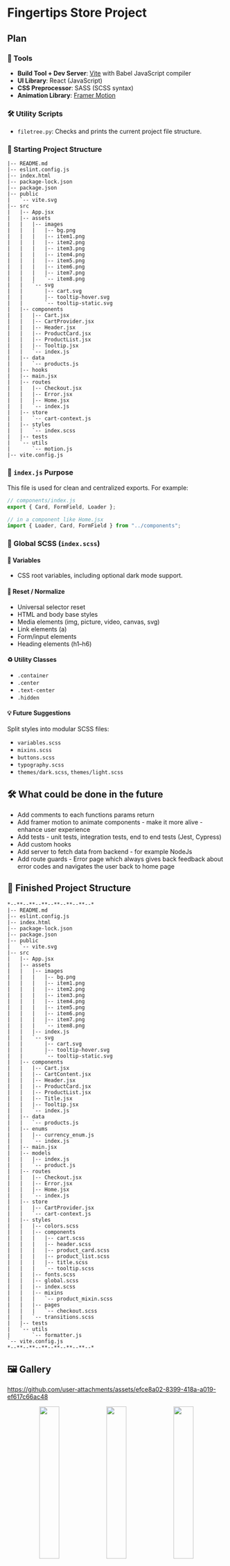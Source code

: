 
# Fingertips Store Project

## Plan

### 🔧 Tools

- **Build Tool + Dev Server**: [Vite](https://vitejs.dev/) with Babel JavaScript compiler
- **UI Library**: React (JavaScript)
- **CSS Preprocessor**: SASS (SCSS syntax)
- **Animation Library**: [Framer Motion](https://www.framer.com/motion/)

### 🛠️ Utility Scripts

- `filetree.py`: Checks and prints the current project file structure.

### 📁 Starting Project Structure

```
|-- README.md
|-- eslint.config.js
|-- index.html
|-- package-lock.json
|-- package.json
|-- public
|   `-- vite.svg
|-- src
|   |-- App.jsx
|   |-- assets
|   |   |-- images
|   |   |   |-- bg.png
|   |   |   |-- item1.png
|   |   |   |-- item2.png
|   |   |   |-- item3.png
|   |   |   |-- item4.png
|   |   |   |-- item5.png
|   |   |   |-- item6.png
|   |   |   |-- item7.png
|   |   |   `-- item8.png
|   |   `-- svg
|   |       |-- cart.svg
|   |       |-- tooltip-hover.svg
|   |       `-- tooltip-static.svg
|   |-- components
|   |   |-- Cart.jsx
|   |   |-- CartProvider.jsx
|   |   |-- Header.jsx
|   |   |-- ProductCard.jsx
|   |   |-- ProductList.jsx
|   |   |-- Tooltip.jsx
|   |   `-- index.js
|   |-- data
|   |   `-- products.js
|   |-- hooks
|   |-- main.jsx
|   |-- routes
|   |   |-- Checkout.jsx
|   |   |-- Error.jsx
|   |   |-- Home.jsx
|   |   `-- index.js
|   |-- store
|   |   `-- cart-context.js
|   |-- styles
|   |   `-- index.scss
|   |-- tests
|   `-- utils
|       `-- motion.js
|-- vite.config.js
```

### 🧩 `index.js` Purpose

This file is used for clean and centralized exports. For example:

```js
// components/index.js
export { Card, FormField, Loader };

// in a component like Home.jsx
import { Loader, Card, FormField } from "../components";
```

### 🎨 Global SCSS (`index.scss`)

#### 🔑 Variables

- CSS root variables, including optional dark mode support.

#### 🔄 Reset / Normalize

- Universal selector reset
- HTML and body base styles
- Media elements (img, picture, video, canvas, svg)
- Link elements (a)
- Form/input elements
- Heading elements (h1–h6)

#### ♻️ Utility Classes

- `.container`
- `.center`
- `.text-center`
- `.hidden`

#### 💡 Future Suggestions

Split styles into modular SCSS files:

- `variables.scss`
- `mixins.scss`
- `buttons.scss`
- `typography.scss`
- `themes/dark.scss`, `themes/light.scss`

## 🛠 What could be done in the future

- Add comments to each functions params return
- Add framer motion to animate components - make it more alive - enhance user experience
- Add tests - unit tests, integration tests, end to end tests (Jest, Cypress)
- Add custom hooks
- Add server to fetch data from backend - for example NodeJs
- Add route guards - Error page which always gives back feedback about error codes and navigates the user back to home page

## 📁 Finished Project Structure

```
*--**--**--**--**--**--**--*
|-- README.md
|-- eslint.config.js
|-- index.html
|-- package-lock.json
|-- package.json
|-- public
|   `-- vite.svg
|-- src
|   |-- App.jsx
|   |-- assets
|   |   |-- images
|   |   |   |-- bg.png
|   |   |   |-- item1.png
|   |   |   |-- item2.png
|   |   |   |-- item3.png
|   |   |   |-- item4.png
|   |   |   |-- item5.png
|   |   |   |-- item6.png
|   |   |   |-- item7.png
|   |   |   `-- item8.png
|   |   |-- index.js
|   |   `-- svg
|   |       |-- cart.svg
|   |       |-- tooltip-hover.svg
|   |       `-- tooltip-static.svg
|   |-- components
|   |   |-- Cart.jsx
|   |   |-- CartContent.jsx
|   |   |-- Header.jsx
|   |   |-- ProductCard.jsx
|   |   |-- ProductList.jsx
|   |   |-- Title.jsx
|   |   |-- Tooltip.jsx
|   |   `-- index.js
|   |-- data
|   |   `-- products.js
|   |-- enums
|   |   |-- currency_enum.js
|   |   `-- index.js
|   |-- main.jsx
|   |-- models
|   |   |-- index.js
|   |   `-- product.js
|   |-- routes
|   |   |-- Checkout.jsx
|   |   |-- Error.jsx
|   |   |-- Home.jsx
|   |   `-- index.js
|   |-- store
|   |   |-- CartProvider.jsx
|   |   `-- cart-context.js
|   |-- styles
|   |   |-- colors.scss
|   |   |-- components
|   |   |   |-- cart.scss
|   |   |   |-- header.scss
|   |   |   |-- product_card.scss
|   |   |   |-- product_list.scss
|   |   |   |-- title.scss
|   |   |   `-- tooltip.scss
|   |   |-- fonts.scss
|   |   |-- global.scss
|   |   |-- index.scss
|   |   |-- mixins
|   |   |   `-- product_mixin.scss
|   |   |-- pages
|   |   |   `-- checkout.scss
|   |   `-- transitions.scss
|   |-- tests
|   `-- utils
|       `-- formatter.js
`-- vite.config.js
*--**--**--**--**--**--**--*
```

## 🖼 Gallery

https://github.com/user-attachments/assets/efce8a02-8399-418a-a019-ef617c66ac48

<div align="center">
  <img width="30%" src="https://github.com/user-attachments/assets/7dffa855-d675-40e5-8135-0bbd4b6173da" />
  <img width="30%" src="https://github.com/user-attachments/assets/d0b5e0a8-e2c5-4998-bddf-e5c2b0b45ff8" />
  <img width="30%" src="https://github.com/user-attachments/assets/f08c61ac-4700-4618-91fa-838223ccf77e" />

  <img width="30%" src="https://github.com/user-attachments/assets/9f510422-97d5-461d-88c5-e27e781e33fb" />
  <img width="30%" src="https://github.com/user-attachments/assets/90bec9ea-33cd-435f-837a-95c0145fb700" />
  <img width="30%" src="https://github.com/user-attachments/assets/39eb9ee1-eba8-4a2a-af6f-5e14a3c90491" />
  <img width="30%" src="https://github.com/user-attachments/assets/a8929a61-500b-41e2-8353-d0f3e47da563" />
  <img width="30%" src="https://github.com/user-attachments/assets/c71d742e-2c43-4e69-a7a1-81d4933397a0" />

</div>

